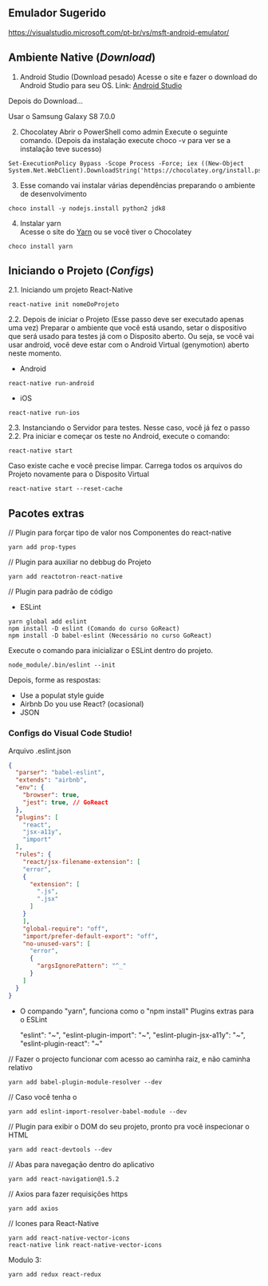 ## Emulador Sugerido

https://visualstudio.microsoft.com/pt-br/vs/msft-android-emulator/

## Ambiente Native (*Download*)

1. Android Studio (Download pesado)
Acesse o site e fazer o download do Android Studio para seu OS.
Link: [Android Studio](https://developer.android.com/studio/)

Depois do Download...

Usar o Samsung Galaxy S8 7.0.0

2. Chocolatey
Abrir o PowerShell como admin
Execute o seguinte comando. (Depois da instalação execute choco -v para ver se a instalação teve sucesso)

```
Set-ExecutionPolicy Bypass -Scope Process -Force; iex ((New-Object System.Net.WebClient).DownloadString('https://chocolatey.org/install.ps1')) 
```

3. Esse comando vai instalar várias dependências preparando o ambiente de desenvolvimento 
```
choco install -y nodejs.install python2 jdk8
```


4. Instalar yarn  
Acesse o site do [Yarn](https://yarnpkg.com/lang/en/docs/install/#windows-stable) ou se você tiver o Chocolatey
```
choco install yarn
```

## Iniciando o Projeto (*Configs*)

2.1. Iniciando um projeto React-Native
```
react-native init nomeDoProjeto
```

2.2. Depois de iniciar o Projeto (Esse passo deve ser executado apenas uma vez)
Preparar o ambiente que você está usando, setar o dispositivo que será usado para testes já com o Disposito aberto.
Ou seja, se você vai usar android, você deve estar com o Android Virtual (genymotion) aberto neste momento.

* Android
```
react-native run-android
```

* iOS
```
react-native run-ios
```

2.3. Instanciando o Servidor para testes. Nesse caso, você já fez o passo 2.2.
Pra iniciar e começar os teste no Android, execute o comando:
```
react-native start
```

Caso existe cache e você precise limpar. Carrega todos os arquivos do Projeto novamente para o Disposito Virtual
```
react-native start --reset-cache
```

## Pacotes extras

// Plugin para forçar tipo de valor nos Componentes do react-native
```
yarn add prop-types
```

// Plugin para auxiliar no debbug do Projeto
```
yarn add reactotron-react-native
```

// Plugin para padrão de código
* ESLint
```
yarn global add eslint  
npm install -D eslint (Comando do curso GoReact)  
npm install -D babel-eslint (Necessário no curso GoReact)  
```

Execute o comando para inicializar o ESLint dentro do projeto.
```
node_module/.bin/eslint --init
```

Depois, forme as respostas:
- Use a populat style guide
- Airbnb
Do you use React? (ocasional)
- JSON

### Configs do Visual Code Studio!

Arquivo .eslint.json
```json
{
  "parser": "babel-eslint",
  "extends": "airbnb",
  "env": {
	"browser": true,
	"jest": true, // GoReact
  },
  "plugins": [
	"react",
	"jsx-a11y",
	"import"
  ],
  "rules": {
    "react/jsx-filename-extension": [
	"error",
	{
	  "extension": [
	    ".js",
		".jsx"
	  ]
	}
	],
	"global-require": "off",
	"import/prefer-default-export": "off",
	"no-unused-vars": [
	  "error", 
	  {
	    "argsIgnorePattern": "^_"
	  }
	]
  }
}
```


* O compando "yarn", funciona como o "npm install"
Plugins extras para o ESLint

    "eslint": "\~",
    "eslint-plugin-import": "\~",
    "eslint-plugin-jsx-a11y": "\~",
    "eslint-plugin-react": "\~"

// Fazer o projecto funcionar com acesso ao caminha raiz, e não caminha relativo
```
yarn add babel-plugin-module-resolver --dev
```
// Caso você tenha o 
```
yarn add eslint-import-resolver-babel-module --dev 
```

// Plugin para exibir o DOM do seu projeto, pronto pra você inspecionar o HTML
```
yarn add react-devtools --dev
```

// Abas para navegação dentro do aplicativo
```
yarn add react-navigation@1.5.2
```

// Axios para fazer requisições https
```
yarn add axios
```

// Icones para React-Native
```
yarn add react-native-vector-icons
react-native link react-native-vector-icons
```


Modulo 3:
```
yarn add redux react-redux
```
